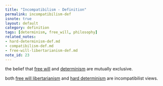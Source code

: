 ```yaml
---
title: "Incompatibilism - Definition"
permalink: incompatibilism-def
isnote: true
layout: default
category: definition
tags: [determinism, free_will, philosophy]
related_notes:
- hard-determinism-def.md
- compatibilism-def.md
- free-will-libertarianism-def.md
note_id: 23
---
```


the belief that [free will](free-will-libertarianism-def) and [determinism](determinism-def) are mutually exclusive.

both [free will libertarianism](free-will-libertarianism-def) and [hard determinism](hard-determinism-def) are incompatibilist views.